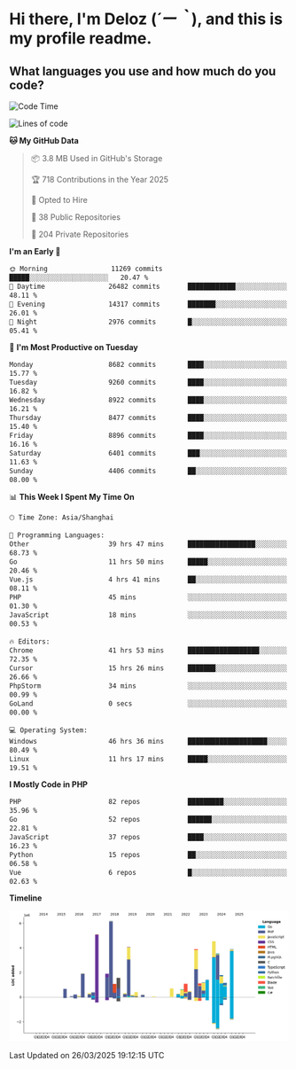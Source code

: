 # **Hi there, I'm Deloz (*´ー｀*), and this is my profile readme.**

## **What languages you use and how much do you code?**

<!--START_SECTION:waka-->
![Code Time](http://img.shields.io/badge/Code%20Time-6%2C000%20hrs%2047%20mins-blue)

![Lines of code](https://img.shields.io/badge/From%20Hello%20World%20I%27ve%20Written-50.0%20million%20lines%20of%20code-blue)

**🐱 My GitHub Data** 

> 📦 3.8 MB Used in GitHub's Storage 
 > 
> 🏆 718 Contributions in the Year 2025
 > 
> 💼 Opted to Hire
 > 
> 📜 38 Public Repositories 
 > 
> 🔑 204 Private Repositories 
 > 
**I'm an Early 🐤** 

```text
🌞 Morning                11269 commits       █████░░░░░░░░░░░░░░░░░░░░   20.47 % 
🌆 Daytime                26482 commits       ████████████░░░░░░░░░░░░░   48.11 % 
🌃 Evening                14317 commits       ███████░░░░░░░░░░░░░░░░░░   26.01 % 
🌙 Night                  2976 commits        █░░░░░░░░░░░░░░░░░░░░░░░░   05.41 % 
```
📅 **I'm Most Productive on Tuesday** 

```text
Monday                   8682 commits        ████░░░░░░░░░░░░░░░░░░░░░   15.77 % 
Tuesday                  9260 commits        ████░░░░░░░░░░░░░░░░░░░░░   16.82 % 
Wednesday                8922 commits        ████░░░░░░░░░░░░░░░░░░░░░   16.21 % 
Thursday                 8477 commits        ████░░░░░░░░░░░░░░░░░░░░░   15.40 % 
Friday                   8896 commits        ████░░░░░░░░░░░░░░░░░░░░░   16.16 % 
Saturday                 6401 commits        ███░░░░░░░░░░░░░░░░░░░░░░   11.63 % 
Sunday                   4406 commits        ██░░░░░░░░░░░░░░░░░░░░░░░   08.00 % 
```


📊 **This Week I Spent My Time On** 

```text
🕑︎ Time Zone: Asia/Shanghai

💬 Programming Languages: 
Other                    39 hrs 47 mins      █████████████████░░░░░░░░   68.73 % 
Go                       11 hrs 50 mins      █████░░░░░░░░░░░░░░░░░░░░   20.46 % 
Vue.js                   4 hrs 41 mins       ██░░░░░░░░░░░░░░░░░░░░░░░   08.11 % 
PHP                      45 mins             ░░░░░░░░░░░░░░░░░░░░░░░░░   01.30 % 
JavaScript               18 mins             ░░░░░░░░░░░░░░░░░░░░░░░░░   00.53 % 

🔥 Editors: 
Chrome                   41 hrs 53 mins      ██████████████████░░░░░░░   72.35 % 
Cursor                   15 hrs 26 mins      ███████░░░░░░░░░░░░░░░░░░   26.66 % 
PhpStorm                 34 mins             ░░░░░░░░░░░░░░░░░░░░░░░░░   00.99 % 
GoLand                   0 secs              ░░░░░░░░░░░░░░░░░░░░░░░░░   00.00 % 

💻 Operating System: 
Windows                  46 hrs 36 mins      ████████████████████░░░░░   80.49 % 
Linux                    11 hrs 17 mins      █████░░░░░░░░░░░░░░░░░░░░   19.51 % 
```

**I Mostly Code in PHP** 

```text
PHP                      82 repos            █████████░░░░░░░░░░░░░░░░   35.96 % 
Go                       52 repos            ██████░░░░░░░░░░░░░░░░░░░   22.81 % 
JavaScript               37 repos            ████░░░░░░░░░░░░░░░░░░░░░   16.23 % 
Python                   15 repos            ██░░░░░░░░░░░░░░░░░░░░░░░   06.58 % 
Vue                      6 repos             █░░░░░░░░░░░░░░░░░░░░░░░░   02.63 % 
```



**Timeline**

![Lines of Code chart](https://raw.githubusercontent.com/deloz/deloz/main/assets/bar_graph.png)


 Last Updated on 26/03/2025 19:12:15 UTC
<!--END_SECTION:waka-->
